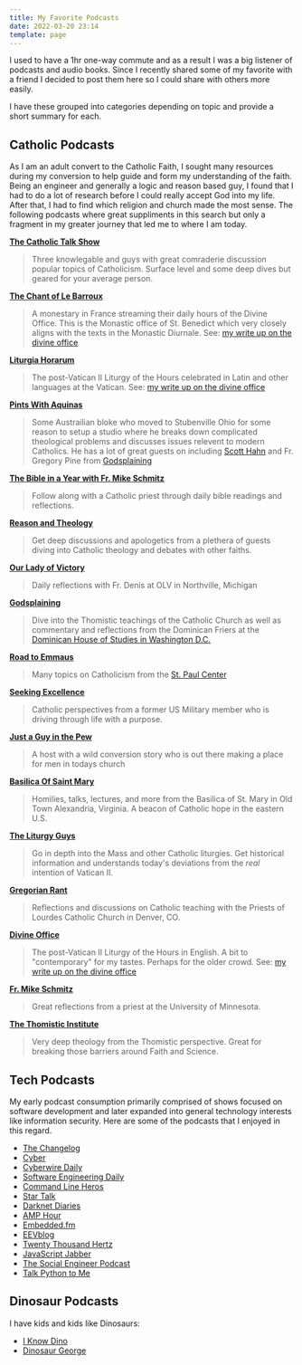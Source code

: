 ```yaml
---
title: My Favorite Podcasts
date: 2022-03-20 23:14
template: page
---
```


I used to have a 1hr one-way commute and as a result I was a big listener of podcasts and audio books. Since 
I recently shared some of my favorite with a friend I decided to post them here
so I could share with others more easily.

I have these grouped into categories depending on topic and provide a short summary for each.

## Catholic Podcasts

As I am an adult convert to the Catholic Faith, I sought many resources during my conversion
to help guide and form my understanding of the faith. Being an engineer and generally a logic
and reason based guy, I found that I had to do a lot of research before I could really 
accept God into my life. After that, I had to find which religion and church made the most
sense. The following podcasts where great suppliments in this search but only a fragment
in my greater journey that led me to where I am today.

[**The Catholic Talk Show**](https://catholictalkshow.com/)

> Three knowlegable and guys with great comraderie discussion popular topics of Catholicism. Surface level and some deep dives but
> geared for your average person.

[**The Chant of Le Barroux**](https://www.barroux.org/en/liturgie/listen-to-our-offices.html)

> A monestary in France streaming their daily hours of the Divine Office. This is the Monastic office of St. Benedict which
> very closely aligns with the texts in the Monastic Diurnale. See: [my write up on the divine office](/misc/loth.html)

[**Liturgia Horarum**](https://www.vaticannews.va/la/podcast/liturgia-horarum/laudes.html)

> The post-Vatican II Liturgy of the Hours celebrated in Latin and other languages at the
> Vatican. See: [my write up on the divine office](/misc/loth.html)

[**Pints With Aquinas**](https://pintswithaquinas.com/)

> Some Austrailian bloke who moved to Stubenville Ohio for some reason to setup a studio
> where he breaks down complicated theological problems and discusses issues relevent to
> modern Catholics. He has a lot of great guests on including [Scott Hahn](https://stpaulcenter.com/audio-video/the-road-to-emmaus/)
> and Fr. Gregory Pine from [Godsplaining](https://godsplaining.org/)

[**The Bible in a Year with Fr. Mike Schmitz**](https://media.ascensionpress.com/category/ascension-podcasts/bibleinayear/)

> Follow along with a Catholic priest through daily bible readings and reflections.

[**Reason and Theology**](https://reasonandtheology.com/)

> Get deep discussions and apologetics from a plethera of guests diving into Catholic theology and debates
> with other faiths.

[**Our Lady of Victory**](https://olvnorthville.org/homilies)

> Daily reflections with Fr. Denis at OLV in Northville, Michigan

[**Godsplaining**](https://godsplaining.org/)

> Dive into the Thomistic teachings of the Catholic Church as well as commentary and
> reflections from the Dominican Friers at the [Dominican House of Studies in Washington D.C.](https://dhs.edu/)

[**Road to Emmaus**](https://stpaulcenter.com/audio-video/the-road-to-emmaus/)

> Many topics on Catholicism from the [St. Paul Center](https://stpaulcenter.com/)

[**Seeking Excellence**](https://www.thosewhoseek.org/)

> Catholic perspectives from a former US Military member who is driving through life with a purpose.

[**Just a Guy in the Pew**](https://justaguyinthepew.com/)

> A host with a wild conversion story who is out there making a place for men in todays church

[**Basilica Of Saint Mary**](https://stmaryoldtown.org/podcast/)

> Homilies, talks, lectures, and more from the Basilica of St. Mary in Old Town Alexandria, Virginia. A beacon of
> Catholic hope in the eastern U.S.

[**The Liturgy Guys**](https://www.liturgyguys.com/)

> Go in depth into the Mass and other Catholic liturgies. Get historical information and understands today's deviations from
> the *real* intention of Vatican II.

[**Gregorian Rant**](https://gregorian-rant.pinecast.co/?page=1)

> Reflections and discussions on Catholic teaching with the Priests of Lourdes Catholic Church in Denver, CO.

[**Divine Office**](http://www.divineoffice.org/)

> The post-Vatican II Liturgy of the Hours in English. A bit to "contemporary" for my tastes. Perhaps
> for the older crowd. See: [my write up on the divine office](/misc/loth.html)

[**Fr. Mike Schmitz**](https://media.ascensionpress.com/category/ascension-podcasts/frmikepodcast/)

> Great reflections from a priest at the University of Minnesota.

[**The Thomistic Institute**](https://thomisticinstitute.org/)

> Very deep theology from the Thomistic perspective. Great for breaking those barriers around Faith and Science.


## Tech Podcasts

My early podcast consumption primarily comprised of shows focused on software development
and later expanded into general technology interests like information security. Here are
some of the podcasts that I enjoyed in this regard.

* [The Changelog](https://changelog.com)
* [Cyber](https://www.vice.com/en/topic/cyber-podcast)
* [Cyberwire Daily](https://thecyberwire.com/podcasts)
* [Software Engineering Daily](https://softwareengineeringdaily.com/)
* [Command Line Heros](https://www.redhat.com/en/command-line-heroes)
* [Star Talk](https://www.startalkradio.net/)
* [Darknet Diaries](https://darknetdiaries.com/)
* [AMP Hour](https://theamphour.com/)
* [Embedded.fm](https://embedded.fm/)
* [EEVblog](https://www.eevblog.com/category/podcastfeed/)
* [Twenty Thousand Hertz](https://www.20k.org/)
* [JavaScript Jabber](https://javascriptjabber.com/)
* [The Social Engineer Podcast](https://www.social-engineer.org/podcasts/)
* [Talk Python to Me](https://talkpython.fm/)


## Dinosaur Podcasts

I have kids and kids like Dinosaurs:

* [I Know Dino](https://iknowdino.com/)
* [Dinosaur George](https://dinosaurgeorge.com/)


